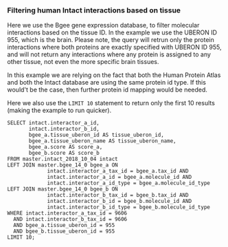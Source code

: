 
### Filtering human Intact interactions based on tissue

Here we use the Bgee gene expression database, to filter molecular interactions based on the tissue ID.
In the example we use the UBERON ID 955, which is the brain. Please note, the query will retrun only
the protein interactions where both proteins are exactly specified with UBERON ID 955, and will not 
return any interactions where any protein is assigned to any other tissue, not even the more specific
brain tissues.

In this example we are relying on the fact that both the Human Protein Atlas and both the Intact
database are using the same protein id type. If this would't be the case, then further protein id 
mapping would be needed.

Here we also use the `LIMIT 10` statement to return only the first 10 results (making the example to
run quicker).

```$sql
SELECT intact.interactor_a_id, 
       intact.interactor_b_id, 
       bgee_a.tissue_uberon_id AS tissue_uberon_id, 
       bgee_a.tissue_uberon_name AS tissue_uberon_name, 
       bgee_a.score AS score_a,
       bgee_b.score AS score_b
FROM master.intact_2018_10_04 intact
LEFT JOIN master.bgee_14_0 bgee_a ON 
             intact.interactor_a_tax_id = bgee_a.tax_id AND
             intact.interactor_a_id = bgee_a.molecule_id AND
             intact.interactor_a_id_type = bgee_a.molecule_id_type
LEFT JOIN master.bgee_14_0 bgee_b ON 
             intact.interactor_b_tax_id = bgee_b.tax_id AND
             intact.interactor_b_id = bgee_b.molecule_id AND
             intact.interactor_b_id_type = bgee_b.molecule_id_type
WHERE intact.interactor_a_tax_id = 9606 
  AND intact.interactor_b_tax_id = 9606
  AND bgee_a.tissue_uberon_id = 955
  AND bgee_b.tissue_uberon_id = 955
LIMIT 10;
```
